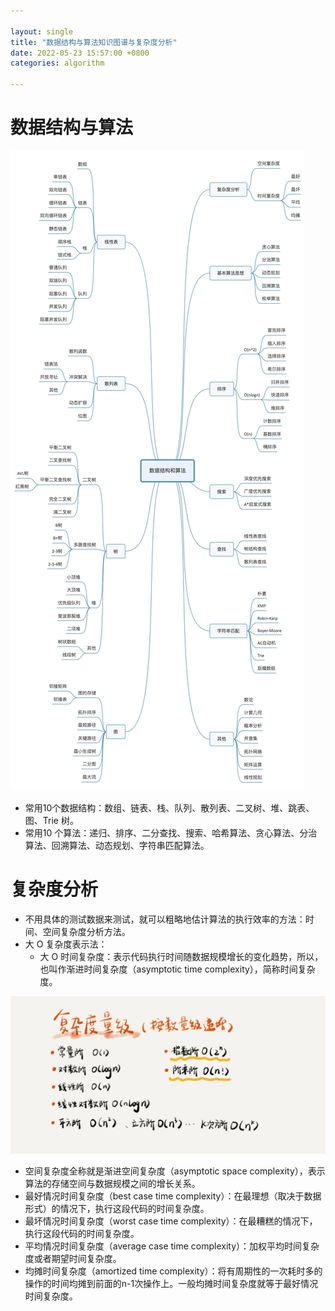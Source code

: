 ```yaml
---

layout: single  
title: "数据结构与算法知识图谱与复杂度分析"  
date: 2022-05-23 15:57:00 +0800   
categories: algorithm

---
```


# 数据结构与算法

![数据结构与算法知识图谱](/assets/img/数据结构与算法知识图谱.jpg)

* 常用10个数据结构：数组、链表、栈、队列、散列表、二叉树、堆、跳表、图、Trie 树。
* 常用10 个算法：递归、排序、二分查找、搜索、哈希算法、贪心算法、分治算法、回溯算法、动态规划、字符串匹配算法。

# 复杂度分析

* 不用具体的测试数据来测试，就可以粗略地估计算法的执行效率的方法：时间、空间复杂度分析方法。
* 大 O 复杂度表示法：
	* 大 O 时间复杂度：表示代码执行时间随数据规模增长的变化趋势，所以，也叫作渐进时间复杂度（asymptotic time complexity），简称时间复杂度。

![时间复杂度](/assets/img/时间复杂度.jpg)

* 空间复杂度全称就是渐进空间复杂度（asymptotic space complexity），表示算法的存储空间与数据规模之间的增长关系。
* 最好情况时间复杂度（best case time complexity）：在最理想（取决于数据形式）的情况下，执行这段代码的时间复杂度。
* 最坏情况时间复杂度（worst case time complexity）：在最糟糕的情况下，执行这段代码的时间复杂度。
* 平均情况时间复杂度（average case time complexity）：加权平均时间复杂度或者期望时间复杂度。
* 均摊时间复杂度（amortized time complexity）：将有周期性的一次耗时多的操作的时间均摊到前面的n-1次操作上。一般均摊时间复杂度就等于最好情况时间复杂度。

